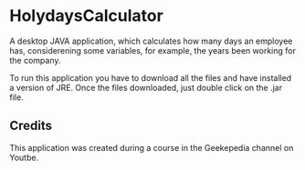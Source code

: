 # HolydaysCalculator

A desktop JAVA application, which calculates how many days an employee has, considerening some variables, for example, 
the years been working for the company.

To run this application you have to download all the files and have installed a version of JRE. Once the files downloaded, 
just double click on the .jar file.

## Credits

This application was created during a course in the Geekepedia channel on Youtbe.
